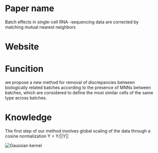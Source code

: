 # **Paper name**  
Batch effects in single-cell RNA -sequencing data are corrected by matching mutual nearest neighbors
# **Website**  

# **Funcition**  
we propose a new method for removal of discrepancies between biologically related batches according to the presence of MNNs between batches, which are considered to define the most similar
cells of the same type across batches.

# **Knowledge**   
The first step of our method involves global scaling of the data through a cosine normalization  Y = Y/||Y||  

![Gaussian kernel](https://github.com/Rickyzhang1990/during_work/tree/master/paper_and_Algorithm/image/Gaussian_kernel.png)
